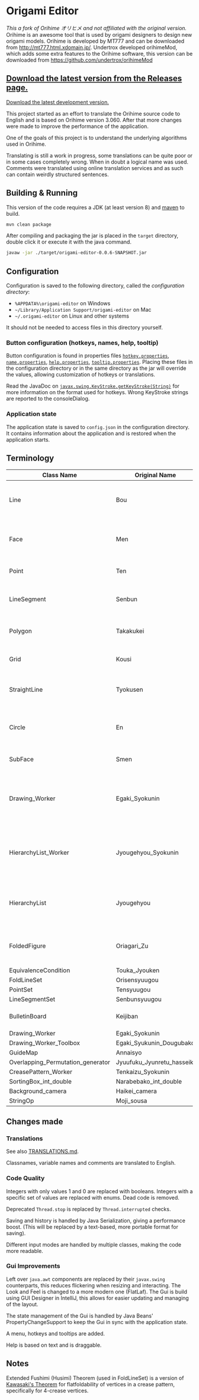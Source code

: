 # Origami Editor

_This a fork of Orihime オリヒメ and not affiliated with the original version._ Orihime is an awesome tool that is used by origami designers to design new origami models. Orihime is developed by MT777 and can be downloaded from  http://mt777.html.xdomain.jp/. Undertrox developed orihimeMod, which adds some extra features to the Orihime software, this version can be downloaded from https://github.com/undertrox/orihimeMod

## [Download the latest version from the Releases page.](https://github.com/qurben/origami-editor/releases)

[Download the latest development version.](https://nightly.link/qurben/origami-editor/workflows/maven/master/origami-editor-jar.zip)

This project started as an effort to translate the Orihime source code to English and is based on Orihime version 3.060. After that more changes were made to improve the performance of the application.

One of the goals of this project is to understand the underlying algorithms used in Orihime.

Translating is still a work in progress, some translations can be quite poor or in some cases completely wrong. When in doubt a logical name was used. Comments were translated using online translation services and as such can contain weirdly structured sentences.

## Building & Running

This version of the code requires a JDK (at least version 8) and [maven](https://maven.apache.org/) to build.

```bash
mvn clean package
```

After compiling and packaging the jar is placed in the `target` directory, double click it or execute it with the java command.

```bash
javaw -jar ./target/origami-editor-0.0.6-SNAPSHOT.jar
```

## Configuration

Configuration is saved to the following directory, called the _configuration directory_:

- `%APPDATA%\origami-editor` on Windows
- `~/Library/Application Support/origami-editor` on Mac
- `~/.origami-editor` on Linux and other systems

It should not be needed to access files in this directory yourself.

### Button configuration (hotkeys, names, help, tooltip)

Button configuration is found in properties files [`hotkey.properties`](./src/main/resources/hotkey.properties), [`name.properties`](./src/main/resources/name.properties), [`help.properties`](./src/main/resources/help.properties), [`tooltip.properties`](./src/main/resources/tooltip.properties). Placing these files in the configuration directory or in the same directory as the jar will override the values, allowing customization of hotkeys or translations.

Read the JavaDoc on [`javax.swing.KeyStroke.getKeyStroke(String)`](https://docs.oracle.com/en/java/javase/11/docs/api/java.desktop/javax/swing/KeyStroke.html#getKeyStroke(java.lang.String)) for more information on the format used for hotkeys. Wrong KeyStroke strings are reported to the consoleDialog.

### Application state

The application state is saved to `config.json` in the configuration directory. It contains information about the application and is restored when the application starts.

## Terminology

| Class Name | Original Name | Description |
|---|---|---|
| Line | Bou | A line between two points in a PointSet
| Face | Men | A collection of connected points in a PointSet
| Point | Ten | A point as x and y coordinates
| LineSegment | Senbun | A line consisting of two points
| Polygon | Takakukei | A polygon consisting of multiple points
| Grid | Kousi | The background grid
| StraightLine | Tyokusen | A line with `a,b,c` such that `a * x + b * y + c = 0`
| Circle | En | A circle with x and y for position and r for radius.
| SubFace | Smen | Stack of faces in the folded view
| Drawing_Worker | Egaki_Syokunin | Responsible for drawing and handling user input on the canvas.
| HierarchyList_Worker | Jyougehyou_Syokunin | Responsible for calculating the hierarchy of folded models.
| HierarchyList | Jyougehyou | Keeps track of the height of faces in a crease pattern
| FoldedFigure | Oriagari_Zu | Contains an estimated folded crease pattern
| EquivalenceCondition | Touka_Jyouken | 
| FoldLineSet | Orisensyuugou |
| PointSet | Tensyuugou 
| LineSegmentSet | Senbunsyuugou |
| BulletinBoard | Keijiban | Notice at the top of the canvas
| Drawing_Worker | Egaki_Syokunin
| Drawing_Worker_Toolbox | Egaki_Syukunin_Dougubako
| GuideMap | Annaisyo
| Overlapping_Permutation_generator | Jyuufuku_Jyunretu_hasseiki
| CreasePattern_Worker | Tenkaizu_Syokunin
| SortingBox_int_double | Narabebako_int_double
| Background_camera | Haikei_camera
| StringOp | Moji_sousa

## Changes made

### Translations
See also [TRANSLATIONS.md](TRANSLATIONS.md).

Classnames, variable names and comments are translated to English.

### Code Quality

Integers with only values 1 and 0 are replaced with booleans. Integers with a specific set of values are replaced with enums. Dead code is removed.

Deprecated `Thread.stop` is replaced by `Thread.interrupted` checks.

Saving and history is handled by Java Serialization, giving a performance boost. (This will be replaced by a text-based, more portable format for saving).

Different input modes are handled by multiple classes, making the code more readable.

### Gui Improvements

Left over `java.awt` components are replaced by their `javax.swing` counterparts, this reduces flickering when resizing and interacting. The Look and Feel is changed to a more modern one (FlatLaf). The Gui is build using GUI Designer in IntelliJ, this allows for easier updating and managing of the layout.

The state management of the Gui is handled by Java Beans' PropertyChangeSupport to keep the Gui in sync with the application state.

A menu, hotkeys and tooltips are added.

Help is based on text and is draggable.

## Notes

Extended Fushimi (Husimi) Theorem (used in FoldLineSet) is a version of [Kawasaki's Theorem](https://en.wikipedia.org/wiki/Kawasaki%27s_theorem) for flatfoldability of vertices in a crease pattern, specifically for 4-crease vertices.
